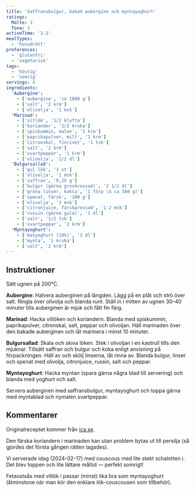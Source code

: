 ```yaml
---
title: 'Saffransbulgur, bakad aubergine och myntayoghurt'
ratings:
  Malte: 3
  Tona: 3
activeTime: '1-2'
mealTypes:
  - 'huvudrätt'
preferences:
  - 'glutenfri'
  - 'vegetarisk'
tags:
  - 'höstig'
  - 'somrig'
servings: 4
ingredients:
  'Aubergine':
    - ['aubergine', 'ca 1000 g']
    - ['salt', '2 krm']
    - ['olivolja', '1 msk']
  'Marinad':
    - ['vitlök', '1/2 klyfta']
    - ['koriander', '1/2 kruka']
    - ['spiskummin, malen', '1 krm']
    - ['paprikapulver, milt', '2 krm']
    - ['citronskal, finrivet', '1 tsk']
    - ['salt', '2 krm']
    - ['svartpeppar', '1 krm']
    - ['olivolja', '1/2 dl']
  'Bulgursallad':
    - ['gul lök', '1 st']
    - ['olivolja', '1 msk']
    - ['saffran', '0,25 g']
    - ['bulgur (gärna grovkrossad)', '2 1/2 dl']
    - ['gröna linser, kokta', '1 förp (à ca 380 g)']
    - ['spenat, färsk', '100 g']
    - ['olivolja', '3 msk']
    - ['citronjuice, färskpressad', '1-2 msk']
    - ['russin (gärna gula)', '1 dl']
    - ['salt', '1/2 tsk']
    - ['svartpeppar', '2 krm']
  'Myntayoghurt':
    - ['matyoghurt (10%)', '3 dl']
    - ['mynta', '1 kruka']
    - ['salt', '2 krm']
---
```


## Instruktioner

Sätt ugnen på 200°C.

**Aubergine**: Halvera auberginen på längden. Lägg på en plåt och strö över salt. Ringla över olivolja och blanda runt. Ställ in i mitten av ugnen 30–40 minuter tills auberginen är mjuk och fått fin färg.

**Marinad**: Hacka vitlöken och koriandern. Blanda med spiskummin, paprikapulver, citronskal, salt, peppar och olivoljan. Häll marinaden över den bakade auberginen och låt marinera i minst 10 minuter.

**Bulgursallad**: Skala och skiva löken. Stek i olivoljan i en kastrull tills den mjuknar. Tillsätt saffran och bulgur och koka enligt anvisning på förpackningen. Häll av och skölj linserna, låt rinna av. Blanda bulgur, linser och spenat med olivolja, citronjuice, russin, salt och peppar.

**Myntayoghurt**: Hacka myntan (spara gärna några blad till servering) och blanda med yoghurt och salt.

Servera auberginen med saffransbulgur, myntayoghurt och toppa gärna med myntablad och nymalen svartpeppar.

## Kommentarer

Originalreceptet kommer från [ica.se](https://www.ica.se/recept/saffransbulgur-bakad-aubergine-och-myntayoghurt-728142/).

Den färska koriandern i marinaden kan utan problem bytas ut till persilja (så gjordes det första gången rätten lagades).

Vi serverade idag (2024-02-17) med couscous med lite stekt schalotten i. Det blev toppen och lite lättare måltid &mdash; perfekt somrigt!

Fetaostsås med vitlök i passar (minst) lika bra som myntayoghurt (åtminstone när man kör den enklare lök-couscousen som tillbehör).

